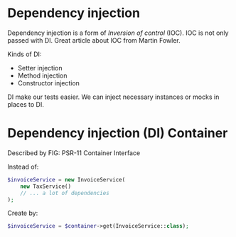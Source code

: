 # Dependency injection

Dependency injection is a form of *Inversion of control* (IOC). IOC is not only passed with DI.
Great article about IOC from Martin Fowler.

Kinds of DI:
* Setter injection
* Method injection
* Constructor injection

DI make our tests easier. We can inject necessary instances or mocks in places to DI.

# Dependency injection (DI) Container

Described by FIG: PSR-11 Container Interface 

Instead of:
```php
$invoiceService = new InvoiceService(
    new TaxService()
    // ... a lot of dependencies
);
```
Create by:
```php
$invoiceService = $container->get(InvoiceService::class);
```

